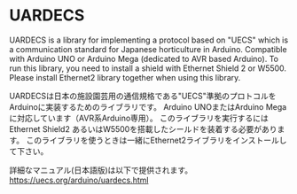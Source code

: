 # UARDECS
UARDECS is a library for implementing a protocol based on "UECS" which is a communication standard for Japanese horticulture in Arduino. Compatible with Arduino UNO or Arduino Mega (dedicated to AVR based Arduino). To run this library, you need to install a shield with Ethernet Shield 2 or W5500. Please install Ethernet2 library together when using this library.

UARDECSは日本の施設園芸用の通信規格である"UECS"準拠のプロトコルをArduinoに実装するためのライブラリです。 Arduino UNOまたはArduino Megaに対応しています（AVR系Arduino専用）。 このライブラリを実行するにはEthernet Shield2 あるいはW5500を搭載したシールドを装着する必要があります。 このライブラリを使うときは一緒にEthernet2ライブラリをインストールして下さい。

詳細なマニュアル(日本語版)は以下で提供されます。
https://uecs.org/arduino/uardecs.html
